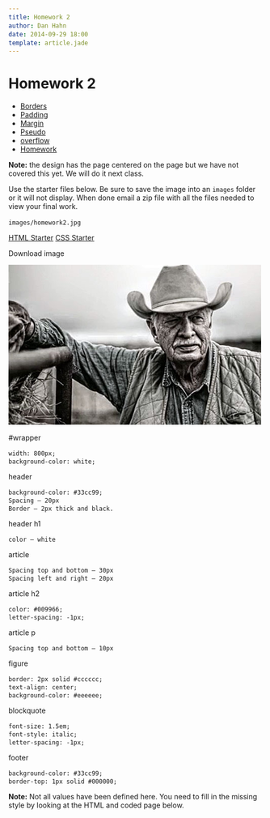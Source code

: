 ```yaml
---
title: Homework 2
author: Dan Hahn
date: 2014-09-29 18:00
template: article.jade
---
```


# Homework 2

* [Borders]()
* [Padding](padding.html)
* [Margin](margin.html)
* [Pseudo](pseudo.html)
* [overflow](overflow.html)
* [Homework](homework.html)


**Note:** the design has the page centered on the page but we have not covered this yet.  We will do it next class.

Use the starter files below.  Be sure to save the image into an `images` folder or it will not display.  When done email a zip file with all the files needed to view your final work.

`images/homework2.jpg`

[HTML Starter](homework2.html.txt)
[CSS Starter](homework2.txt)

Download image

![homework2](homework2.jpg)


\#wrapper

	width: 800px;
	background-color: white;

header

	background-color: #33cc99;
	Spacing – 20px
	Border – 2px thick and black.

header h1

	color – white

article

	Spacing top and bottom – 30px
	Spacing left and right – 20px

article h2

	color: #009966;
	letter-spacing: -1px;

article p

	Spacing top and bottom – 10px

figure

	border: 2px solid #cccccc;
	text-align: center;
	background-color: #eeeeee;

blockquote

	font-size: 1.5em;
	font-style: italic;
	letter-spacing: -1px;

footer

	background-color: #33cc99;
	border-top: 1px solid #000000;

**Note:** Not all values have been defined here. You need to fill in the missing style by looking at the HTML and coded page below.

<div class="homework-view" data-lesson="lesson2"></div>

